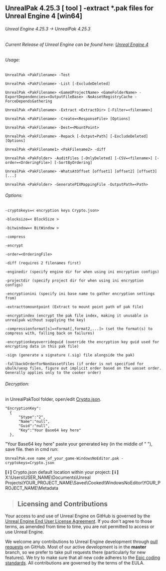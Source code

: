 ## UnrealPak 4.25.3 [ tool ] -extract *.pak files for Unreal Engine 4 [win64]

###### Unreal Engine 4.25.3 -> UnrealPak 4.25.3 
###### Current Release of Unreal Engine can be found here: [Unreal Engine 4](https://github.com/EpicGames/UnrealEngine.git)

###### Usage:

```
UnrealPak <PakFilename> -Test
```
```
UnrealPak <PakFilename> -List [-ExcludeDeleted]
```
```
UnrealPak <PakFilename> <GameUProjectName> <GameFolderName> -ExportDependencies=<OutputFileBase> -NoAssetRegistryCache -ForceDependsGathering
```
```
UnrealPak <PakFilename> -Extract <ExtractDir> [-Filter=<filename>]
```
```
UnrealPak <PakFilename> -Create=<ResponseFile> [Options]
```
```
UnrealPak <PakFilename> -Dest=<MountPoint>
```
```
UnrealPak <PakFilename> -Repack [-Output=Path] [-ExcludeDeleted] [Options]
```
```
UnrealPak <PakFilename1> <PakFilename2> -diff
```
```
UnrealPak <PakFolder> -AuditFiles [-OnlyDeleted] [-CSV=<filename>] [-order=<OrderingFile>] [-SortByOrdering]
```
```
UnrealPak <PakFilename> -WhatsAtOffset [offset1] [offset2] [offset3] [...]
```
```
UnrealPak <PakFolder> -GeneratePIXMappingFile -OutputPath=<Path>
```

###### Options:
```
-cryptokeys=< encryption keys Crypto.json>
```
```
-blocksize=< BlockSize >
```
```
-bitwindow=< BitWindow >
```
```
-compress
```
```
-encrypt
```
```
-order=<OrderingFile>
```
```
-diff (requires 2 filenames first)
```
```
-enginedir (specify engine dir for when using ini encryption configs)
```
```
-projectdir (specify project dir for when using ini encryption configs)
```
```
-encryptionini (specify ini base name to gather encryption settings from)
```
```
-extracttomountpoint (Extract to mount point path of pak file)
```
```
-encryptindex (encrypt the pak file index, making it unusable in unrealpak without supplying the key)
```
```
-compressionformat[s]=<Format[,format2,...]> (set the format(s) to compress with, falling back on failures)
```
```
-encryptionkeyoverrideguid (override the encryption key guid used for encrypting data in this pak file)
```
```
-sign (generate a signature (.sig) file alongside the pak)
```
```
-fallbackOrderForNonUassetFiles (if order is not specified for ubulk/uexp files, figure out implicit order based on the uasset order. Generally applies only to the cooker order)
```

###### Decryption:
in UnrealPakTool folder, open/edit [Crypto.json](https://raw.githubusercontent.com/somethingcoolmustbehere/dumpPakKey/master/dumpPakKey.py).
```
"EncryptionKey":
  {
      "$type":"2",
      "Name":"null",
      "Guid":"null",
      "Key":"Your Base64 key here"
  },
 ```
"Your Base64 key here" paste your generated key (in the middle of " "), save file.
then in cmd run:
```
UnrealPak.exe name_of_your_game-WindowsNoEditor.pak -cryptokeys=Crypto.json
```
**[ i ]** Crypto.json default location within your project:
**[ i ]** X:\Users\USER_NAME\Documents\Unreal Projects\YOUR_PROJECT_NAME\Saved\Cooked\WindowsNoEditor\YOUR_PROJECT_NAME\Metadata

> Licensing and Contributions
> ---------------------------

Your access to and use of Unreal Engine on GitHub is governed by the [Unreal Engine End User License Agreement](https://www.unrealengine.com/eula). If you don't agree to those terms, as amended from time to time, you are not permitted to access or use Unreal Engine.

We welcome any contributions to Unreal Engine development through [pull requests](https://github.com/EpicGames/UnrealEngine/pulls/) on GitHub. Most of our active development is in the **master** branch, so we prefer to take pull requests there (particularly for new features). We try to make sure that all new code adheres to the [Epic coding standards](https://docs.unrealengine.com/latest/INT/Programming/Development/CodingStandard/).  All contributions are governed by the terms of the EULA.

